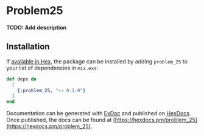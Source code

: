 # Problem25

**TODO: Add description**

## Installation

If [available in Hex](https://hex.pm/docs/publish), the package can be installed
by adding `problem_25` to your list of dependencies in `mix.exs`:

```elixir
def deps do
  [
    {:problem_25, "~> 0.1.0"}
  ]
end
```

Documentation can be generated with [ExDoc](https://github.com/elixir-lang/ex_doc)
and published on [HexDocs](https://hexdocs.pm). Once published, the docs can
be found at [https://hexdocs.pm/problem_25](https://hexdocs.pm/problem_25).

